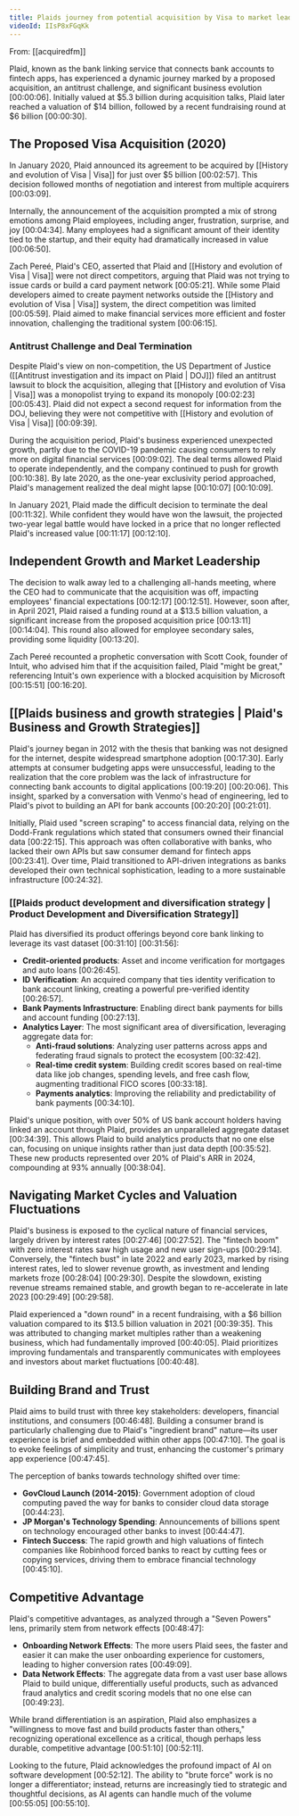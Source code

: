 ```yaml
---
title: Plaids journey from potential acquisition by Visa to market leadership
videoId: IIsP8xFGqKk
---
```


From: [[acquiredfm]] <br/> 

Plaid, known as the bank linking service that connects bank accounts to fintech apps, has experienced a dynamic journey marked by a proposed acquisition, an antitrust challenge, and significant business evolution <a class="yt-timestamp" data-t="00:00:06">[00:00:06]</a>. Initially valued at $5.3 billion during acquisition talks, Plaid later reached a valuation of $14 billion, followed by a recent fundraising round at $6 billion <a class="yt-timestamp" data-t="00:00:30">[00:00:30]</a>.

## The Proposed Visa Acquisition (2020)

In January 2020, Plaid announced its agreement to be acquired by [[History and evolution of Visa | Visa]] for just over $5 billion <a class="yt-timestamp" data-t="00:02:57">[00:02:57]</a>. This decision followed months of negotiation and interest from multiple acquirers <a class="yt-timestamp" data-t="00:03:09">[00:03:09]</a>.

Internally, the announcement of the acquisition prompted a mix of strong emotions among Plaid employees, including anger, frustration, surprise, and joy <a class="yt-timestamp" data-t="00:04:34">[00:04:34]</a>. Many employees had a significant amount of their identity tied to the startup, and their equity had dramatically increased in value <a class="yt-timestamp" data-t="00:06:50">[00:06:50]</a>.

Zach Pereé, Plaid's CEO, asserted that Plaid and [[History and evolution of Visa | Visa]] were not direct competitors, arguing that Plaid was not trying to issue cards or build a card payment network <a class="yt-timestamp" data-t="00:05:21">[00:05:21]</a>. While some Plaid developers aimed to create payment networks outside the [[History and evolution of Visa | Visa]] system, the direct competition was limited <a class="yt-timestamp" data-t="00:05:59">[00:05:59]</a>. Plaid aimed to make financial services more efficient and foster innovation, challenging the traditional system <a class="yt-timestamp" data-t="00:06:15">[00:06:15]</a>.

### Antitrust Challenge and Deal Termination

Despite Plaid's view on non-competition, the US Department of Justice ([[Antitrust investigation and its impact on Plaid | DOJ]]) filed an antitrust lawsuit to block the acquisition, alleging that [[History and evolution of Visa | Visa]] was a monopolist trying to expand its monopoly <a class="yt-timestamp" data-t="00:02:23">[00:02:23]</a> <a class="yt-timestamp" data-t="00:05:43">[00:05:43]</a>. Plaid did not expect a second request for information from the DOJ, believing they were not competitive with [[History and evolution of Visa | Visa]] <a class="yt-timestamp" data-t="00:09:39">[00:09:39]</a>.

During the acquisition period, Plaid's business experienced unexpected growth, partly due to the COVID-19 pandemic causing consumers to rely more on digital financial services <a class="yt-timestamp" data-t="00:09:02">[00:09:02]</a>. The deal terms allowed Plaid to operate independently, and the company continued to push for growth <a class="yt-timestamp" data-t="00:10:38">[00:10:38]</a>. By late 2020, as the one-year exclusivity period approached, Plaid's management realized the deal might lapse <a class="yt-timestamp" data-t="00:10:07">[00:10:07]</a> <a class="yt-timestamp" data-t="00:10:09">[00:10:09]</a>.

In January 2021, Plaid made the difficult decision to terminate the deal <a class="yt-timestamp" data-t="00:11:32">[00:11:32]</a>. While confident they would have won the lawsuit, the projected two-year legal battle would have locked in a price that no longer reflected Plaid's increased value <a class="yt-timestamp" data-t="00:11:17">[00:11:17]</a> <a class="yt-timestamp" data-t="00:12:10">[00:12:10]</a>.

## Independent Growth and Market Leadership

The decision to walk away led to a challenging all-hands meeting, where the CEO had to communicate that the acquisition was off, impacting employees' financial expectations <a class="yt-timestamp" data-t="00:12:17">[00:12:17]</a> <a class="yt-timestamp" data-t="00:12:51">[00:12:51]</a>. However, soon after, in April 2021, Plaid raised a funding round at a $13.5 billion valuation, a significant increase from the proposed acquisition price <a class="yt-timestamp" data-t="00:13:11">[00:13:11]</a> <a class="yt-timestamp" data-t="00:14:04">[00:14:04]</a>. This round also allowed for employee secondary sales, providing some liquidity <a class="yt-timestamp" data-t="00:13:20">[00:13:20]</a>.

Zach Pereé recounted a prophetic conversation with Scott Cook, founder of Intuit, who advised him that if the acquisition failed, Plaid "might be great," referencing Intuit's own experience with a blocked acquisition by Microsoft <a class="yt-timestamp" data-t="00:15:51">[00:15:51]</a> <a class="yt-timestamp" data-t="00:16:20">[00:16:20]</a>.

## [[Plaids business and growth strategies | Plaid's Business and Growth Strategies]]

Plaid's journey began in 2012 with the thesis that banking was not designed for the internet, despite widespread smartphone adoption <a class="yt-timestamp" data-t="00:17:30">[00:17:30]</a>. Early attempts at consumer budgeting apps were unsuccessful, leading to the realization that the core problem was the lack of infrastructure for connecting bank accounts to digital applications <a class="yt-timestamp" data-t="00:19:20">[00:19:20]</a> <a class="yt-timestamp" data-t="00:20:06">[00:20:06]</a>. This insight, sparked by a conversation with Venmo's head of engineering, led to Plaid's pivot to building an API for bank accounts <a class="yt-timestamp" data-t="00:20:20">[00:20:20]</a> <a class="yt-timestamp" data-t="00:21:01">[00:21:01]</a>.

Initially, Plaid used "screen scraping" to access financial data, relying on the Dodd-Frank regulations which stated that consumers owned their financial data <a class="yt-timestamp" data-t="00:22:15">[00:22:15]</a>. This approach was often collaborative with banks, who lacked their own APIs but saw consumer demand for fintech apps <a class="yt-timestamp" data-t="00:23:41">[00:23:41]</a>. Over time, Plaid transitioned to API-driven integrations as banks developed their own technical sophistication, leading to a more sustainable infrastructure <a class="yt-timestamp" data-t="00:24:32">[00:24:32]</a>.

### [[Plaids product development and diversification strategy | Product Development and Diversification Strategy]]

Plaid has diversified its product offerings beyond core bank linking to leverage its vast dataset <a class="yt-timestamp" data-t="00:31:10">[00:31:10]</a> <a class="yt-timestamp" data-t="00:31:56">[00:31:56]</a>:
*   **Credit-oriented products**: Asset and income verification for mortgages and auto loans <a class="yt-timestamp" data-t="00:26:45">[00:26:45]</a>.
*   **ID Verification**: An acquired company that ties identity verification to bank account linking, creating a powerful pre-verified identity <a class="yt-timestamp" data-t="00:26:57">[00:26:57]</a>.
*   **Bank Payments Infrastructure**: Enabling direct bank payments for bills and account funding <a class="yt-timestamp" data-t="00:27:13">[00:27:13]</a>.
*   **Analytics Layer**: The most significant area of diversification, leveraging aggregate data for:
    *   **Anti-fraud solutions**: Analyzing user patterns across apps and federating fraud signals to protect the ecosystem <a class="yt-timestamp" data-t="00:32:42">[00:32:42]</a>.
    *   **Real-time credit system**: Building credit scores based on real-time data like job changes, spending levels, and free cash flow, augmenting traditional FICO scores <a class="yt-timestamp" data-t="00:33:18">[00:33:18]</a>.
    *   **Payments analytics**: Improving the reliability and predictability of bank payments <a class="yt-timestamp" data-t="00:34:10">[00:34:10]</a>.

Plaid's unique position, with over 50% of US bank account holders having linked an account through Plaid, provides an unparalleled aggregate dataset <a class="yt-timestamp" data-t="00:34:39">[00:34:39]</a>. This allows Plaid to build analytics products that no one else can, focusing on unique insights rather than just data depth <a class="yt-timestamp" data-t="00:35:52">[00:35:52]</a>. These new products represented over 20% of Plaid's ARR in 2024, compounding at 93% annually <a class="yt-timestamp" data-t="00:38:04">[00:38:04]</a>.

## Navigating Market Cycles and Valuation Fluctuations

Plaid's business is exposed to the cyclical nature of financial services, largely driven by interest rates <a class="yt-timestamp" data-t="00:27:46">[00:27:46]</a> <a class="yt-timestamp" data-t="00:27:52">[00:27:52]</a>. The "fintech boom" with zero interest rates saw high usage and new user sign-ups <a class="yt-timestamp" data-t="00:29:14">[00:29:14]</a>. Conversely, the "fintech bust" in late 2022 and early 2023, marked by rising interest rates, led to slower revenue growth, as investment and lending markets froze <a class="yt-timestamp" data-t="00:28:04">[00:28:04]</a> <a class="yt-timestamp" data-t="00:29:30">[00:29:30]</a>. Despite the slowdown, existing revenue streams remained stable, and growth began to re-accelerate in late 2023 <a class="yt-timestamp" data-t="00:29:49">[00:29:49]</a> <a class="yt-timestamp" data-t="00:29:58">[00:29:58]</a>.

Plaid experienced a "down round" in a recent fundraising, with a $6 billion valuation compared to its $13.5 billion valuation in 2021 <a class="yt-timestamp" data-t="00:39:35">[00:39:35]</a>. This was attributed to changing market multiples rather than a weakening business, which had fundamentally improved <a class="yt-timestamp" data-t="00:40:05">[00:40:05]</a>. Plaid prioritizes improving fundamentals and transparently communicates with employees and investors about market fluctuations <a class="yt-timestamp" data-t="00:40:48">[00:40:48]</a>.

## Building Brand and Trust

Plaid aims to build trust with three key stakeholders: developers, financial institutions, and consumers <a class="yt-timestamp" data-t="00:46:48">[00:46:48]</a>. Building a consumer brand is particularly challenging due to Plaid's "ingredient brand" nature—its user experience is brief and embedded within other apps <a class="yt-timestamp" data-t="00:47:10">[00:47:10]</a>. The goal is to evoke feelings of simplicity and trust, enhancing the customer's primary app experience <a class="yt-timestamp" data-t="00:47:45">[00:47:45]</a>.

The perception of banks towards technology shifted over time:
*   **GovCloud Launch (2014-2015)**: Government adoption of cloud computing paved the way for banks to consider cloud data storage <a class="yt-timestamp" data-t="00:44:23">[00:44:23]</a>.
*   **JP Morgan's Technology Spending**: Announcements of billions spent on technology encouraged other banks to invest <a class="yt-timestamp" data-t="00:44:47">[00:44:47]</a>.
*   **Fintech Success**: The rapid growth and high valuations of fintech companies like Robinhood forced banks to react by cutting fees or copying services, driving them to embrace financial technology <a class="yt-timestamp" data-t="00:45:10">[00:45:10]</a>.

## Competitive Advantage

Plaid's competitive advantages, as analyzed through a "Seven Powers" lens, primarily stem from network effects <a class="yt-timestamp" data-t="00:48:47">[00:48:47]</a>:
*   **Onboarding Network Effects**: The more users Plaid sees, the faster and easier it can make the user onboarding experience for customers, leading to higher conversion rates <a class="yt-timestamp" data-t="00:49:09">[00:49:09]</a>.
*   **Data Network Effects**: The aggregate data from a vast user base allows Plaid to build unique, differentially useful products, such as advanced fraud analytics and credit scoring models that no one else can <a class="yt-timestamp" data-t="00:49:23">[00:49:23]</a>.

While brand differentiation is an aspiration, Plaid also emphasizes a "willingness to move fast and build products faster than others," recognizing operational excellence as a critical, though perhaps less durable, competitive advantage <a class="yt-timestamp" data-t="00:51:10">[00:51:10]</a> <a class="yt-timestamp" data-t="00:52:11">[00:52:11]</a>.

Looking to the future, Plaid acknowledges the profound impact of AI on software development <a class="yt-timestamp" data-t="00:52:12">[00:52:12]</a>. The ability to "brute force" work is no longer a differentiator; instead, returns are increasingly tied to strategic and thoughtful decisions, as AI agents can handle much of the volume <a class="yt-timestamp" data-t="00:55:05">[00:55:05]</a> <a class="yt-timestamp" data-t="00:55:10">[00:55:10]</a>.